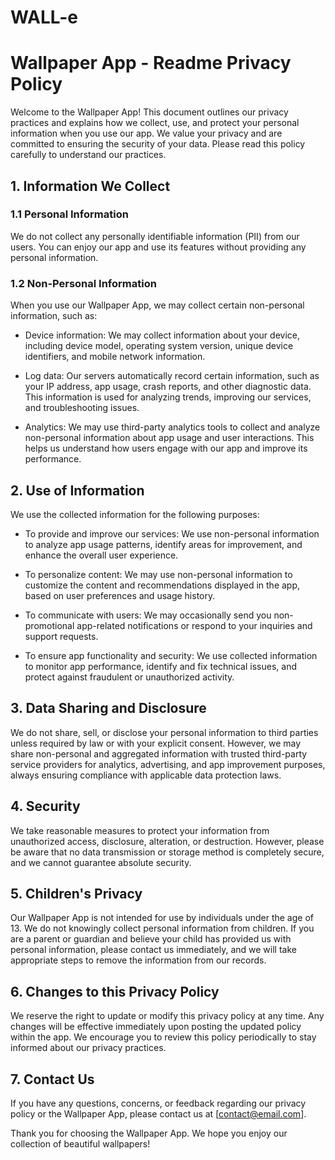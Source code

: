 # WALL-e

# Wallpaper App - Readme Privacy Policy

Welcome to the Wallpaper App! This document outlines our privacy practices and explains how we collect, use, and protect your personal information when you use our app. We value your privacy and are committed to ensuring the security of your data. Please read this policy carefully to understand our practices.

## 1. Information We Collect

### 1.1 Personal Information

We do not collect any personally identifiable information (PII) from our users. You can enjoy our app and use its features without providing any personal information.

### 1.2 Non-Personal Information

When you use our Wallpaper App, we may collect certain non-personal information, such as:

- Device information: We may collect information about your device, including device model, operating system version, unique device identifiers, and mobile network information.

- Log data: Our servers automatically record certain information, such as your IP address, app usage, crash reports, and other diagnostic data. This information is used for analyzing trends, improving our services, and troubleshooting issues.

- Analytics: We may use third-party analytics tools to collect and analyze non-personal information about app usage and user interactions. This helps us understand how users engage with our app and improve its performance.

## 2. Use of Information

We use the collected information for the following purposes:

- To provide and improve our services: We use non-personal information to analyze app usage patterns, identify areas for improvement, and enhance the overall user experience.

- To personalize content: We may use non-personal information to customize the content and recommendations displayed in the app, based on user preferences and usage history.

- To communicate with users: We may occasionally send you non-promotional app-related notifications or respond to your inquiries and support requests.

- To ensure app functionality and security: We use collected information to monitor app performance, identify and fix technical issues, and protect against fraudulent or unauthorized activity.

## 3. Data Sharing and Disclosure

We do not share, sell, or disclose your personal information to third parties unless required by law or with your explicit consent. However, we may share non-personal and aggregated information with trusted third-party service providers for analytics, advertising, and app improvement purposes, always ensuring compliance with applicable data protection laws.

## 4. Security

We take reasonable measures to protect your information from unauthorized access, disclosure, alteration, or destruction. However, please be aware that no data transmission or storage method is completely secure, and we cannot guarantee absolute security.

## 5. Children's Privacy

Our Wallpaper App is not intended for use by individuals under the age of 13. We do not knowingly collect personal information from children. If you are a parent or guardian and believe your child has provided us with personal information, please contact us immediately, and we will take appropriate steps to remove the information from our records.

## 6. Changes to this Privacy Policy

We reserve the right to update or modify this privacy policy at any time. Any changes will be effective immediately upon posting the updated policy within the app. We encourage you to review this policy periodically to stay informed about our privacy practices.

## 7. Contact Us

If you have any questions, concerns, or feedback regarding our privacy policy or the Wallpaper App, please contact us at [contact@email.com].

Thank you for choosing the Wallpaper App. We hope you enjoy our collection of beautiful wallpapers!
